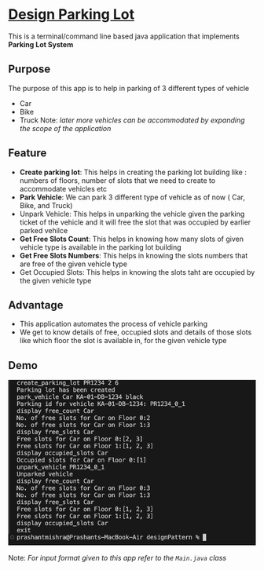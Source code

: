 # [Design Parking Lot](https://workat.tech/machine-coding/practice/design-parking-lot-qm6hwq4wkhp8)

This is a terminal/command line based java application that implements **Parking Lot System**

## Purpose
The purpose of this app is to help in parking of 3 different types of vehicle 
- Car
- Bike
- Truck
Note: *later more vehicles can be accommodated by expanding the scope of the application*

## Feature

- **Create parking lot**: This helps in creating the parking lot building like : numbers of floors, number of slots that we need to create to accommodate vehicles etc
- **Park Vehicle**: We can park 3 different type of vehicle as of now ( Car, Bike, and Truck)
- Unpark Vehicle: This helps in unparking the vehicle given the parking ticket of the vehicle and it will free the slot that was occupied by earlier parked vehilce
- **Get Free Slots Count**: This helps in knowing how many slots of given vehicle type is available in the parking lot building
- **Get Free Slots Numbers**: This helps in knowing the slots numbers that are free of the given vehicle type
- Get Occupied Slots: This helps in knowing the slots taht are occupied by the given vehicle type
  
## Advantage 
- This application automates the process of vehicle parking
- We get to know details of free, occupied slots and details of those slots like which floor the slot is available in, for the given vehicle type 


## Demo
<a href=""><img src="../parkinglot/parkinglot.png"/></a>

Note: *For input format given to this app refer to the
`Main.java` class* 